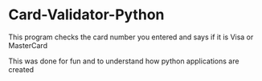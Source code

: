 # Card-Validator-Python
This program checks the card number you entered and says if it is Visa or MasterCard

This was done for fun and to understand how python applications are created
